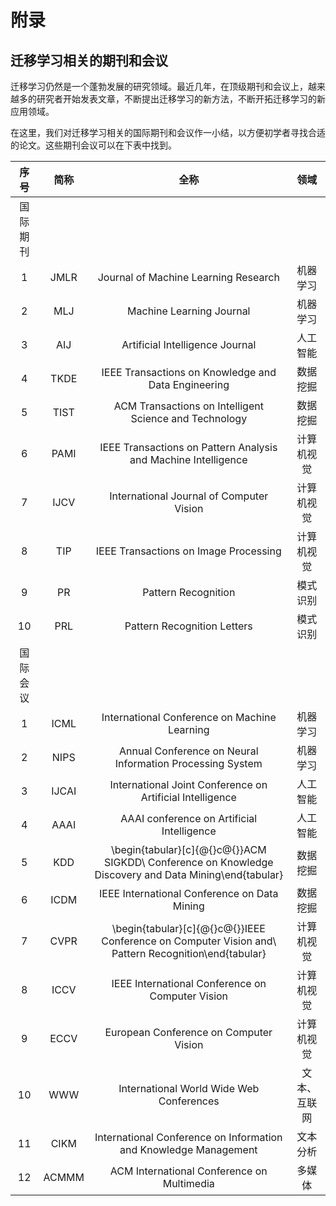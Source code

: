 # 附录

## 迁移学习相关的期刊和会议

迁移学习仍然是一个蓬勃发展的研究领域。最近几年，在顶级期刊和会议上，越来越多的研究者开始发表文章，不断提出迁移学习的新方法，不断开拓迁移学习的新应用领域。

在这里，我们对迁移学习相关的国际期刊和会议作一小结，以方便初学者寻找合适的论文。这些期刊会议可以在下表中找到。

|   序号   |  简称 |                                                   全称                                                   |     领域     |
|:--------:|:-----:|:--------------------------------------------------------------------------------------------------------:|:------------:|
| 国际期刊 |       |                                                                                                          |              |
|     1    |  JMLR |                                   Journal of Machine Learning Research                                   |   机器学习   |
|     2    |  MLJ  |                                         Machine Learning Journal                                         |   机器学习   |
|     3    |  AIJ  |                                      Artificial Intelligence Journal                                     |   人工智能   |
|     4    |  TKDE |                            IEEE Transactions on Knowledge and Data Engineering                           |   数据挖掘   |
|     5    |  TIST |                          ACM Transactions on Intelligent Science and Technology                          |   数据挖掘   |
|     6    |  PAMI |                      IEEE Transactions on Pattern Analysis and Machine Intelligence                      |  计算机视觉  |
|     7    |  IJCV |                                 International Journal of Computer Vision                                 |  计算机视觉  |
|     8    |  TIP  |                                   IEEE Transactions on Image Processing                                  |  计算机视觉  |
|     9    |   PR  |                                            Pattern Recognition                                           |   模式识别   |
|    10    |  PRL  |                                        Pattern Recognition Letters                                       |   模式识别   |
| 国际会议 |       |                                                                                                          |              |
|     1    |  ICML |                               International Conference on Machine Learning                               |   机器学习   |
|     2    |  NIPS |                         Annual Conference on Neural Information Processing System                        |   机器学习   |
|     3    | IJCAI |                         International Joint Conference on Artificial Intelligence                        |   人工智能   |
|     4    |  AAAI |                                AAAI conference on Artificial Intelligence                                |   人工智能   |
|     5    |  KDD  | \begin{tabular}[c]{@{}c@{}}ACM SIGKDD\\   Conference on Knowledge Discovery and Data Mining\end{tabular} |   数据挖掘   |
|     6    |  ICDM |                               IEEE International Conference on Data Mining                               |   数据挖掘   |
|     7    |  CVPR |  \begin{tabular}[c]{@{}c@{}}IEEE Conference on Computer Vision and\\   Pattern Recognition\end{tabular}  |  计算机视觉  |
|     8    |  ICCV |                             IEEE International Conference on Computer Vision                             |  计算机视觉  |
|     9    |  ECCV |                                  European Conference on Computer Vision                                  |  计算机视觉  |
|    10    |  WWW  |                                 International World Wide Web Conferences                                 | 文本、互联网 |
|    11    |  CIKM |                     International Conference on Information and Knowledge Management                     |   文本分析   |
|    12    | ACMMM |                                ACM International Conference on Multimedia                                |    多媒体    |
